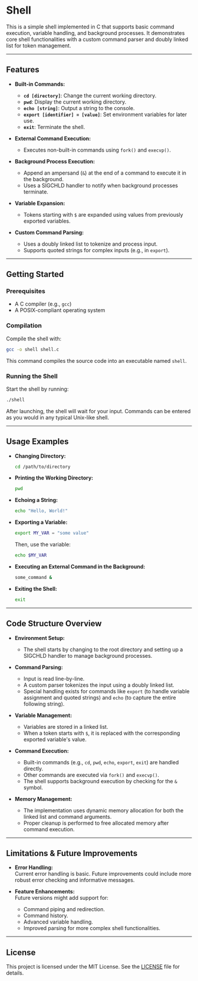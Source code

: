 # Shell

This is a simple shell implemented in C that supports basic command execution, variable handling, and background processes. It demonstrates core shell functionalities with a custom command parser and doubly linked list for token management.

---

## Features

- **Built-in Commands:**
  - **`cd [directory]`**: Change the current working directory.
  - **`pwd`**: Display the current working directory.
  - **`echo [string]`**: Output a string to the console.
  - **`export [identifier] = [value]`**: Set environment variables for later use.
  - **`exit`**: Terminate the shell.

- **External Command Execution:**
  - Executes non-built-in commands using `fork()` and `execvp()`.
  
- **Background Process Execution:**
  - Append an ampersand (`&`) at the end of a command to execute it in the background.
  - Uses a SIGCHLD handler to notify when background processes terminate.

- **Variable Expansion:**
  - Tokens starting with `$` are expanded using values from previously exported variables.

- **Custom Command Parsing:**
  - Uses a doubly linked list to tokenize and process input.
  - Supports quoted strings for complex inputs (e.g., in `export`).

---

## Getting Started

### Prerequisites

- A C compiler (e.g., `gcc`)
- A POSIX-compliant operating system

### Compilation

Compile the shell with:
```bash
gcc -o shell shell.c
```
This command compiles the source code into an executable named `shell`.

### Running the Shell

Start the shell by running:
```bash
./shell
```
After launching, the shell will wait for your input. Commands can be entered as you would in any typical Unix-like shell.

---

## Usage Examples

- **Changing Directory:**
  ```bash
  cd /path/to/directory
  ```

- **Printing the Working Directory:**
  ```bash
  pwd
  ```

- **Echoing a String:**
  ```bash
  echo "Hello, World!"
  ```

- **Exporting a Variable:**
  ```bash
  export MY_VAR = "some value"
  ```
  Then, use the variable:
  ```bash
  echo $MY_VAR
  ```

- **Executing an External Command in the Background:**
  ```bash
  some_command &
  ```

- **Exiting the Shell:**
  ```bash
  exit
  ```

---

## Code Structure Overview

- **Environment Setup:**
  - The shell starts by changing to the root directory and setting up a SIGCHLD handler to manage background processes.

- **Command Parsing:**
  - Input is read line-by-line.
  - A custom parser tokenizes the input using a doubly linked list.
  - Special handling exists for commands like `export` (to handle variable assignment and quoted strings) and `echo` (to capture the entire following string).

- **Variable Management:**
  - Variables are stored in a linked list.
  - When a token starts with `$`, it is replaced with the corresponding exported variable's value.

- **Command Execution:**
  - Built-in commands (e.g., `cd`, `pwd`, `echo`, `export`, `exit`) are handled directly.
  - Other commands are executed via `fork()` and `execvp()`.
  - The shell supports background execution by checking for the `&` symbol.

- **Memory Management:**
  - The implementation uses dynamic memory allocation for both the linked list and command arguments.
  - Proper cleanup is performed to free allocated memory after command execution.

---

## Limitations & Future Improvements

- **Error Handling:**  
  Current error handling is basic. Future improvements could include more robust error checking and informative messages.

- **Feature Enhancements:**  
  Future versions might add support for:
  - Command piping and redirection.
  - Command history.
  - Advanced variable handling.
  - Improved parsing for more complex shell functionalities.

---

## License

This project is licensed under the MIT License. See the [LICENSE](LICENSE) file for details.
